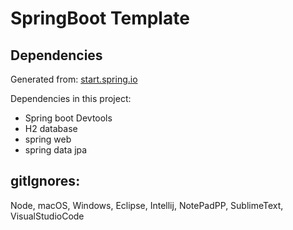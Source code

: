 # SpringBoot Template

## Dependencies
Generated from: [start.spring.io](start.spring.io)  

Dependencies in this project:  
* Spring boot Devtools
* H2 database
* spring web
* spring data jpa

## gitIgnores:
Node, macOS, Windows, Eclipse, Intellij, NotePadPP, SublimeText, VisualStudioCode